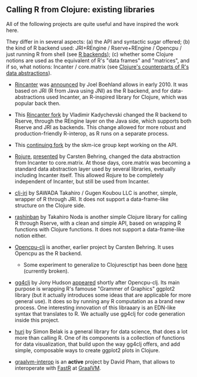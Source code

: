 ## Calling R from Clojure: existing libraries

All of the following projects are quite useful and have inspired the work here.

They differ in in several aspects: (a) the API and syntactic sugar offered; (b) the kind of R backend used: JRI+REngine / Rserve+REngine / Opencpu / just running R from shell (see [R backends](r_backends.md)); (c) whether some Clojure notions are used as the equivalent of R's "data frames" and "matrices", and if so, what notions: Incanter / core.matrix (see [Clojure's counterparts of R's data abstractions](clojure_counterparts.md)).


* [Rincanter](https://github.com/jolby/rincanter) was [announced](http://www.joelboehland.com/posts/all-your-datasets-r-belong-to-us.html) by Joel Boehland allows in early 2010. It was based on JRI (R from Java using JNI) as the R backend, and for data-abstractions used Incanter, an R-inspired library for Clojure, which was popular back then.
 
* This [Rincanter fork](https://github.com/svarcheg/rincanter) by Vladimir Kadychevski changed the R backend to Rserve, through the REngine layer on the Java side, which supports both Rserve and JRI as backends. This change allowed for more robust and production-friendly R-interop, as R runs on a separate process.

* This [continuing fork](https://github.com/skm-ice/rincanter) by the skm-ice group kept working on the API.

* [Rojure](https://github.com/behrica/rojure), [presented](https://groups.google.com/forum/#!topic/numerical-clojure/fQSJiL8QfB0) by Carsten Behring, changed the data abstraction from Incanter to core.matrix. At those days, core.matrix was becoming a standard data abstraction layer used by several libraries, evetually including Incanter itself. This allowed Rojure to be completely independent of Incanter, but still be used from Incanter.

* [clj-jri](https://github.com/fanannan/clj-jri) by SAWADA Takahiro / Gugen Koubou LLC is another, simple, wrapper of R through JRI. It does not support a data-frame-like structure on the Clojure side.

* [rashinban](https://github.com/tnoda/rashinban) by Takahiro Noda is another simple Clojure library for calling R through Rserve, with a clean and simple API, based on wrapping R functions with Clojure functions. It does not support a data-frame-like notion either.

* [Opencpu-clj](https://github.com/behrica/opencpu-clj) is another, earlier project by Carsten Behring. It uses Opencpu as the R backend. 
  * Some experiment to generalize to Clojuresctipt has been done [here](https://www.reddit.com/r/Clojure/comments/8zn0zk/1_some_experiments_in_calling_r_from/) (currently broken).

* [gg4clj](https://github.com/JonyEpsilon/gg4clj) by Jony Hudson [appeared](https://grokbase.com/t/gg/clojure/14ct8ahd1e/ann-gg4clj-0-1-0-ggplot2-in-clojure-and-gorilla-repl) shortly after Opencpu-clj. Its main purpose is wrapping R's famouse "Grammer of Graphics" ggplot2 library (but it actually introduces some ideas that are applicable for more general use). It does so by running any R computation as a brand new process. One interesting innovation of this libraaary is an EDN-like syntax that translates to R. We actually use gg4clj for code generation inside this project.

* [huri](https://github.com/sbelak/huri) by Simon Belak is a general library for data science, that does a lot more than calling R. One of its components is a collection of functions for data visualization, that build upon the way gg4clj offers, and add simple, composable ways to create ggplot2 plots in Clojure.

* [graalvm-interop](https://github.com/davidpham87/graalvm-rinterop) is an **active** project by David Pham, that allows to interoperate with [FastR](https://github.com/oracle/fastr) at [GraalVM](https://www.graalvm.org).

